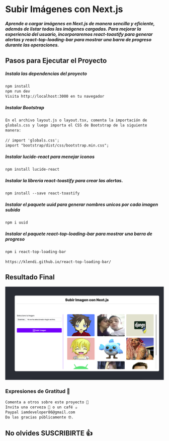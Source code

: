 # Subir Imágenes con Next.js

##### Aprende a cargar imágenes en Next.js de manera sencilla y eficiente, además de listar todas las imágenes cargadas. Para mejorar la experiencia del usuario, incorporaremos react-toastify para generar alertas y react-top-loading-bar para mostrar una barra de progreso durante las operaciones.

## Pasos para Ejecutar el Proyecto

##### Instala las dependencias del proyecto

    npm install
    npm run dev
    Visita http://localhost:3000 en tu navegador

##### Instalar Bootstrap

    En el archivo layout.js o layout.tsx, comenta la importación de globals.css y luego importa el CSS de Bootstrap de la siguiente manera:

    // import 'globals.css';
    import "bootstrap/dist/css/bootstrap.min.css";

##### Instalar lucide-react para menejar iconos

    npm install lucide-react

##### Instalar la libreria react-toastify para crear las alertas.

    npm install --save react-toastify

##### Instalar el paquete uuid para generar nombres unicos por cada imagen subida

    npm i uuid

##### Instalar el paquete react-top-loading-bar para mostrar una barra de progreso

    npm i react-top-loading-bar

    https://klendi.github.io/react-top-loading-bar/

## Resultado Final

![](https://raw.githubusercontent.com/urian121/imagenes-proyectos-github/master/subir-imagen-con-nextjs.png)

### Expresiones de Gratitud 🎁

    Comenta a otros sobre este proyecto 📢
    Invita una cerveza 🍺 o un café ☕
    Paypal iamdeveloper86@gmail.com
    Da las gracias públicamente 🤓.

## No olvides SUSCRIBIRTE 👍
